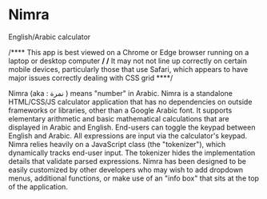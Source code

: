 # Nimra
English/Arabic calculator

/**** This app is best viewed on a Chrome or Edge browser running on a laptop or desktop computer ****/
/**** It may not not line up correctly on certain mobile devices, particularly those that use Safari, which appears to have major issues correctly dealing with CSS grid ****/

Nimra (aka : نمرة ) means "number" in Arabic.
Nimra is a standalone HTML/CSS/JS calculator application that has no dependencies on outside frameworks or
libraries, other than a Google Arabic font.
It supports elementary arithmetic and basic mathematical calculations that are displayed in Arabic and English.
End-users can toggle the keypad between English and Arabic.
All expressions are input via the calculator's keypad.
Nimra relies heavily on a JavaScript class (the "tokenizer"), which dynamically tracks end-user input. 
The tokenizer hides the implementation details that validate parsed expressions.
Nimra has been designed to be easily customized by other developers who may wish to add dropdown menus, additional functions, 
or make use of an "info box" that sits at the top of the application.
